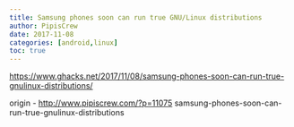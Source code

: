 ```yaml
---
title: Samsung phones soon can run true GNU/Linux distributions
author: PipisCrew
date: 2017-11-08
categories: [android,linux]
toc: true
---
```


https://www.ghacks.net/2017/11/08/samsung-phones-soon-can-run-true-gnulinux-distributions/

origin - http://www.pipiscrew.com/?p=11075 samsung-phones-soon-can-run-true-gnulinux-distributions